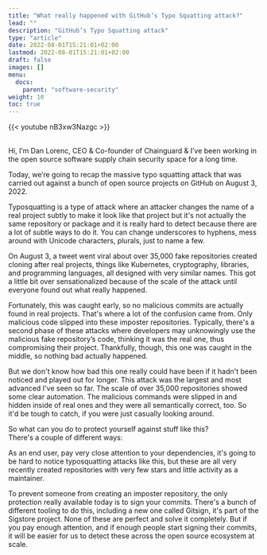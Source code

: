 ```yaml
---
title: "What really happened with GitHub’s Typo Squatting attack?"
lead: ""
description: "GitHub’s Typo Squatting attack"
type: "article"
date: 2022-08-01T15:21:01+02:00
lastmod: 2022-08-01T15:21:01+02:00
draft: false
images: []
menu:
  docs:
    parent: "software-security"
weight: 10
toc: true
---
```


{{< youtube nB3xw3Nazgc >}}

<br>
Hi, I’m Dan Lorenc, CEO & Co-founder of Chainguard & I’ve been working in the open source software supply chain security space for a long time.

Today, we’re going to recap the massive typo squatting attack that was carried out against a bunch of open source projects on GitHub on August 3, 2022. 

Typosquatting is a type of attack where an attacker changes the name of a real project subtly to make it look like that project but it's not actually the same repository or package and it is really hard to detect because there are a lot of subtle ways to do it. You can change underscores to hyphens, mess around with Unicode characters, plurals, just to name a few. 

On August 3, a tweet went viral about over 35,000 fake repositories created cloning after real projects, things like Kubernetes, cryptography, libraries, and programming languages, all designed with very similar names. This got a little bit over sensationalized because of the scale of the attack until everyone found out what really happened. 

Fortunately, this was caught early, so no malicious commits are actually found in real projects. That's where a lot of the confusion came from. Only malicious code slipped into these imposter repositories. Typically, there's a second phase of these attacks where developers may unknowingly use the malicious fake repository’s code, thinking it was the real one, thus compromising their project. Thankfully, though, this one was caught in the middle, so nothing bad actually happened. 

But we don't know how bad this one really could have been if it hadn't been noticed and played out for longer. This attack was the largest and most advanced I've seen so far. The scale of over 35,000 repositories showed some clear automation. The malicious commands were slipped in and hidden inside of real ones and they were all semantically correct, too. So it'd be tough to catch, if you were just casually looking around. 

So what can you do to protect yourself against stuff like this?  
There's a couple of different ways:

As an end user, pay very close attention to your dependencies, it's going to be hard to notice typosquatting attacks like this, but these are all very recently created repositories with very few stars and little activity as a maintainer. 

To prevent someone from creating an imposter repository, the only protection really available today is to sign your commits. There's a bunch of different tooling to do this, including a new one called Gitsign, it's part of the Sigstore project. None of these are perfect and solve it completely. But if you pay enough attention, and if enough people start signing their commits, it will be easier for us to detect these across the open source ecosystem at scale.